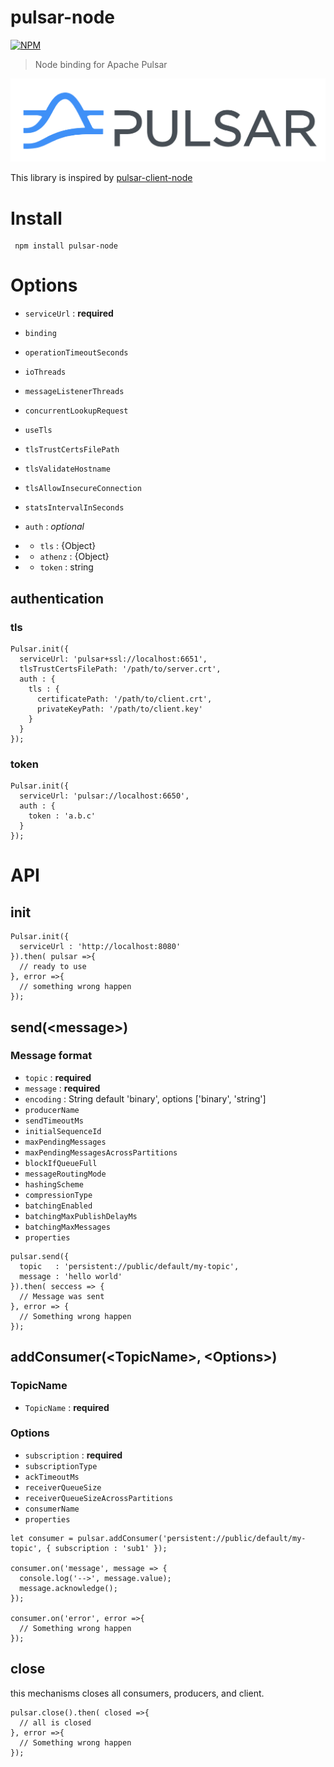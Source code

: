 pulsar-node
==========

[![NPM](https://nodei.co/npm/pulsar-node.png)](https://nodei.co/npm/pulsar-node/)

> Node binding for Apache Pulsar

![Pulsar logo](docs/pulsar.png)

This library is inspired by [pulsar-client-node](https://github.com/apache/pulsar-client-node)

# Install

```
 npm install pulsar-node
```

# Options

* `serviceUrl` : **required**
* `binding`
* `operationTimeoutSeconds`
* `ioThreads`
* `messageListenerThreads`
* `concurrentLookupRequest`
* `useTls`
* `tlsTrustCertsFilePath`
* `tlsValidateHostname`
* `tlsAllowInsecureConnection`
* `statsIntervalInSeconds`

* `auth` : *optional*
* * `tls` : {Object}
* * `athenz` : {Object}
* * `token` : string


## authentication

### tls
```
Pulsar.init({
  serviceUrl: 'pulsar+ssl://localhost:6651',
  tlsTrustCertsFilePath: '/path/to/server.crt',
  auth : {
    tls : {
      certificatePath: '/path/to/client.crt',
      privateKeyPath: '/path/to/client.key'
    }
  }
});
```

### token
```
Pulsar.init({
  serviceUrl: 'pulsar://localhost:6650',
  auth : {
    token : 'a.b.c'
  }
});
```

# API

## init

```
Pulsar.init({
  serviceUrl : 'http://localhost:8080'
}).then( pulsar =>{
  // ready to use
}, error =>{
  // something wrong happen
});
```

## **send**(\<message\>)

### Message format

* `topic` : **required**
* `message` : **required**
* `encoding` : String default 'binary', options ['binary', 'string']
* `producerName`
* `sendTimeoutMs`
* `initialSequenceId`
* `maxPendingMessages`
* `maxPendingMessagesAcrossPartitions`
* `blockIfQueueFull`
* `messageRoutingMode`
* `hashingScheme`
* `compressionType`
* `batchingEnabled`
* `batchingMaxPublishDelayMs`
* `batchingMaxMessages`
* `properties`

```
pulsar.send({
  topic   : 'persistent://public/default/my-topic',
  message : 'hello world'
}).then( seccess => {
  // Message was sent
}, error => {
  // Something wrong happen
});
```

## **addConsumer**(\<TopicName\>, \<Options\>)

### TopicName
* `TopicName` : **required**

### Options

* `subscription` : **required**
* `subscriptionType`
* `ackTimeoutMs`
* `receiverQueueSize`
* `receiverQueueSizeAcrossPartitions`
* `consumerName`
* `properties`

```
let consumer = pulsar.addConsumer('persistent://public/default/my-topic', { subscription : 'sub1' });

consumer.on('message', message => {
  console.log('-->', message.value);
  message.acknowledge();
});

consumer.on('error', error =>{
  // Something wrong happen
});
```

## close

this mechanisms closes all consumers, producers, and client.

```
pulsar.close().then( closed =>{
  // all is closed
}, error =>{
  // Something wrong happen
});
```
